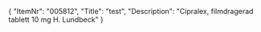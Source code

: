 {
  "ItemNr": "005812",
  "Title": "test",
  "Description": "Cipralex, filmdragerad tablett 10 mg H. Lundbeck"
}